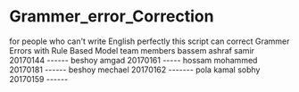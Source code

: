 # Grammer_error_Correction
for people who can't write English perfectly this script can correct Grammer Errors with Rule Based Model 
team members 
bassem ashraf samir    20170144 ------
beshoy amgad           20170161 -----
hossam mohammed        20170181 ------
beshoy mechael         20170162 -------
pola kamal sobhy       20170159 ------
